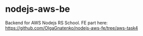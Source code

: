 # nodejs-aws-be

Backend for AWS Nodejs RS School.
FE part here: https://github.com/OlgaGnatenko/nodejs-aws-fe/tree/aws-task4
